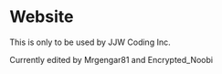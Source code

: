 # Website
This is only to be used by JJW Coding Inc.

Currently edited by Mrgengar81 and Encrypted_Noobi